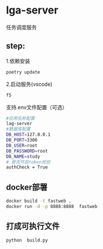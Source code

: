 # lga-server

任务调度服务

## step:
1.依赖安装

```bash
poetry update
```

2.启动服务(vscode)

```bash
f5
```

支持.env文件配置（可选）
```bash
#应用名称配置
lag-server
#数据库配置
DB_HOST=127.0.0.1
DB_PORT=3306
DB_USER=root
DB_PASSWORD=root
DB_NAME=study
# 是否开启token校验
authCheck = True
```

## docker部署

```bash
docker build -t fastweb .
docker run -d -p 8888:8888  fastweb
```

## 打成可执行文件
```bash
python  build.py
```

